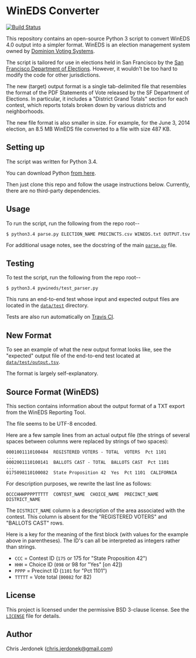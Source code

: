 WinEDS Converter
================

[![Build Status](https://travis-ci.org/cjerdonek/wineds-converter.svg?branch=master)][travis-ci-project-page]

This repository contains an open-source Python 3 script to convert
WinEDS 4.0 output into a simpler format.  WinEDS is an election
management system owned by [Dominion Voting Systems][dominion].

The script is tailored for use in elections held in San Francisco by the
[San Francisco Department of Elections][sf-elections].  However,
it wouldn't be too hard to modify the code for other jurisdictions.

The new (target) output format is a single tab-delimited file that
resembles the format of the PDF Statements of Vote released by the
SF Department of Elections.  In particular, it includes a
"District Grand Totals" section for each contest, which reports totals
broken down by various districts and neighborhoods.

The new file format is also smaller in size.  For example, for the
June 3, 2014 election, an 8.5 MB WinEDS file converted to a file with
size 487 KB.


Setting up
----------

The script was written for Python 3.4.

You can download Python [from here][python-download].

Then just clone this repo and follow the usage instructions below.
Currently, there are no third-party dependencies.


Usage
-----

To run the script, run the following from the repo root--

    $ python3.4 parse.py ELECTION_NAME PRECINCTS.csv WINEDS.txt OUTPUT.tsv

For additional usage notes, see the docstring of the main
[`parse.py`](parse.py#L7) file.


Testing
-------

To test the script, run the following from the repo root--

    $ python3.4 pywineds/test_parser.py

This runs an end-to-end test whose input and expected output files are
located in the [`data/test`](data/test) directory.

Tests are also run automatically on [Travis CI][travis-ci].

New Format
----------

To see an example of what the new output format looks like, see the
"expected" output file of the end-to-end test located at
[`data/test/output.tsv`](data/test/output.tsv).

The format is largely self-explanatory.


Source Format (WinEDS)
----------------------

This section contains information about the output format of a TXT
export from the WinEDS Reporting Tool.

The file seems to be UTF-8 encoded.

Here are a few sample lines from an actual output file (the strings of
several spaces between columns were replaced by strings of two spaces):

    0001001110100484  REGISTERED VOTERS - TOTAL  VOTERS  Pct 1101
    ...
    0002001110100141  BALLOTS CAST - TOTAL  BALLOTS CAST  Pct 1101
    ...
    0175098110100082  State Proposition 42  Yes  Pct 1101  CALIFORNIA

For description purposes, we rewrite the last line as follows:

    0CCCHHHPPPPTTTTT  CONTEST_NAME  CHOICE_NAME  PRECINCT_NAME  DISTRICT_NAME

The `DISTRICT_NAME` column is a description of the area associated
with the contest.  This column is absent for the "REGISTERED VOTERS"
and "BALLOTS CAST" rows.

Here is a key for the meaning of the first block (with values for the
example above in parentheses).  The ID's can all be interpreted as
integers rather than strings.

* `CCC` = Contest ID (`175` or 175 for "State Proposition 42")
* `HHH` = Choice ID (`098` or 98 for "Yes" [on 42])
* `PPPP` = Precinct ID (`1101` for "Pct 1101")
* `TTTTT` = Vote total (`00082` for 82)


License
-------

This project is licensed under the permissive BSD 3-clause license.
See the [`LICENSE`](LICENSE) file for details.


Author
------

Chris Jerdonek (<chris.jerdonek@gmail.com>)


[dominion]: http://www.dominionvoting.com/
[python-download]: https://www.python.org/downloads/
[sf-elections]: http://sfelections.org
[travis-ci]: https://travis-ci.org/
[travis-ci-project-page]: https://travis-ci.org/cjerdonek/wineds-converter
